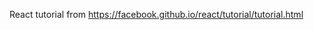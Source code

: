 React tutorial from <a href="https://facebook.github.io/react/tutorial/tutorial.html">https://facebook.github.io/react/tutorial/tutorial.html</a>